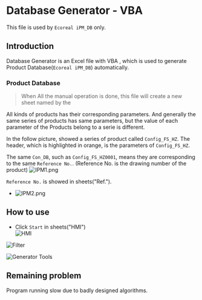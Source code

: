 # Database Generator - VBA
This file is used by `Ecoreal iPM_DB` only.
## Introduction
Database Generator is an Excel file with VBA , which is used to generate Product Database(`Ecoreal iPM_DB`) automatically.

### Product Database
> When All the manual operation is done, this file will create a new sheet named by the 

All kinds of products has their corresponding parameters.
And generally the same series of products has same parameters, but the value of each parameter of the Products belong to a serie is different.  

In the follow picture, showed a series of product called `Config_FS_HZ`.
The header, which is highlighted in orange, is the parameters of `Config_FS_HZ`.

The same `Con_DB`, such as `Config_FS_HZ0001`, means they are corresponding to the same `Reference No.`. (Reference No. is the drawing number of the product) 
![IPM1.png](http://upload-images.jianshu.io/upload_images/9445448-b38079f5a7660f72.png?imageMogr2/auto-orient/strip%7CimageView2/2/w/1240)

`Reference No.` is showed in sheets("Ref.").
* ![IPM2.png](http://upload-images.jianshu.io/upload_images/9445448-abb33ab11dec4ace.png?imageMogr2/auto-orient/strip%7CimageView2/2/w/1240)

## How to use
* Click `Start` in sheets("HMI")  
![HMI](https://raw.githubusercontent.com/YingjieMA/image/master/VBA/Database%20Generator/HMI.jpg)

![Filter](http://upload-images.jianshu.io/upload_images/9445448-e62a661b1b2f2315.jpg?imageMogr2/auto-orient/strip%7CimageView2/2/w/1240)

![Generator Tools](https://raw.githubusercontent.com/YingjieMA/image/master/VBA/Database%20Generator/Generator%20Tools.jpg)

##  Remaining problem
Program running slow due to badly designed algorithms.
